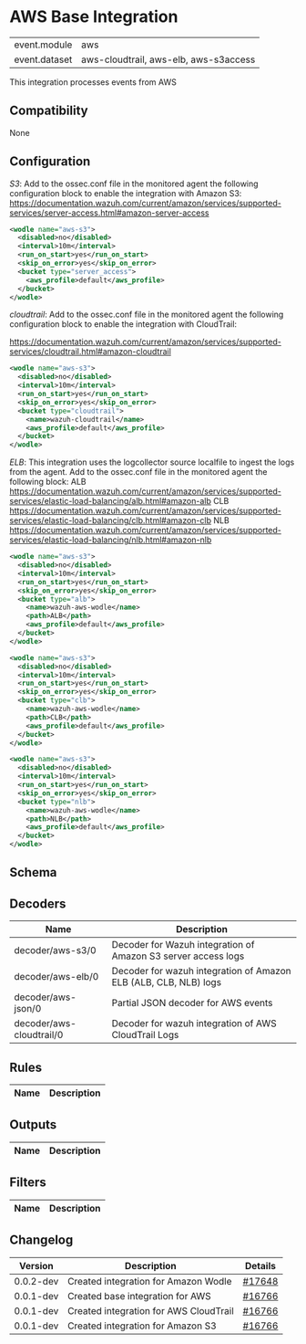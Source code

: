 # AWS Base Integration


|   |   |
|---|---|
| event.module | aws |
| event.dataset | aws-cloudtrail, aws-elb, aws-s3access |

This integration processes events from AWS

## Compatibility

None

## Configuration

*S3*:
 Add to the ossec.conf file in the monitored agent the following configuration block to enable the integration with Amazon S3:
 https://documentation.wazuh.com/current/amazon/services/supported-services/server-access.html#amazon-server-access

 ```xml
 <wodle name="aws-s3">
   <disabled>no</disabled>
   <interval>10m</interval>
   <run_on_start>yes</run_on_start>
   <skip_on_error>yes</skip_on_error>
   <bucket type="server_access">
     <aws_profile>default</aws_profile>
   </bucket>
 </wodle>
 ```
*cloudtrail*:
 Add to the ossec.conf file in the monitored agent the following configuration block to enable the integration with CloudTrail:

 https://documentation.wazuh.com/current/amazon/services/supported-services/cloudtrail.html#amazon-cloudtrail

 ```xml
 <wodle name="aws-s3">
   <disabled>no</disabled>
   <interval>10m</interval>
   <run_on_start>yes</run_on_start>
   <skip_on_error>yes</skip_on_error>
   <bucket type="cloudtrail">
     <name>wazuh-cloudtrail</name>
     <aws_profile>default</aws_profile>
   </bucket>
 </wodle>
 ```

*ELB*:
 This integration uses the logcollector source localfile to ingest the logs from the agent.
 Add to the ossec.conf file in the monitored agent the following block:
 ALB https://documentation.wazuh.com/current/amazon/services/supported-services/elastic-load-balancing/alb.html#amazon-alb
 CLB https://documentation.wazuh.com/current/amazon/services/supported-services/elastic-load-balancing/clb.html#amazon-clb
 NLB https://documentation.wazuh.com/current/amazon/services/supported-services/elastic-load-balancing/nlb.html#amazon-nlb

 ```xml
 <wodle name="aws-s3">
   <disabled>no</disabled>
   <interval>10m</interval>
   <run_on_start>yes</run_on_start>
   <skip_on_error>yes</skip_on_error>
   <bucket type="alb">
     <name>wazuh-aws-wodle</name>
     <path>ALB</path>
     <aws_profile>default</aws_profile>
   </bucket>
 </wodle>

 <wodle name="aws-s3">
   <disabled>no</disabled>
   <interval>10m</interval>
   <run_on_start>yes</run_on_start>
   <skip_on_error>yes</skip_on_error>
   <bucket type="clb">
     <name>wazuh-aws-wodle</name>
     <path>CLB</path>
     <aws_profile>default</aws_profile>
   </bucket>
 </wodle>

 <wodle name="aws-s3">
   <disabled>no</disabled>
   <interval>10m</interval>
   <run_on_start>yes</run_on_start>
   <skip_on_error>yes</skip_on_error>
   <bucket type="nlb">
     <name>wazuh-aws-wodle</name>
     <path>NLB</path>
     <aws_profile>default</aws_profile>
   </bucket>
 </wodle>

 ```


## Schema

## Decoders

| Name | Description |
|---|---|
| decoder/aws-s3/0 | Decoder for Wazuh integration of Amazon S3 server access logs |
| decoder/aws-elb/0 | Decoder for wazuh integration of Amazon ELB (ALB, CLB, NLB) logs |
| decoder/aws-json/0 | Partial JSON decoder for AWS events |
| decoder/aws-cloudtrail/0 | Decoder for wazuh integration of AWS CloudTrail Logs |
## Rules

| Name | Description |
|---|---|
## Outputs

| Name | Description |
|---|---|
## Filters

| Name | Description |
|---|---|
## Changelog

| Version | Description | Details |
|---|---|---|
| 0.0.2-dev | Created integration for Amazon Wodle | [#17648](https://github.com/wazuh/wazuh/pull/17648) |
| 0.0.1-dev | Created base integration for AWS | [#16766](#) |
| 0.0.1-dev | Created integration for AWS CloudTrail | [#16766](#) |
| 0.0.1-dev | Created integration for Amazon S3 | [#16766](#) |
